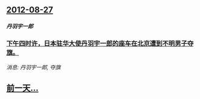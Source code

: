 ## [2012-08-27](/news/2012/08/27/index.md)

##### 丹羽宇一郎
### [下午四时许，日本驻华大使丹羽宇一郎的座车在北京遭到不明男子夺旗。](/news/2012/08/27/下午四时许-日本驻华大使丹羽宇一郎的座车在北京遭到不明男子夺旗.md)
_消息: 丹羽宇一郎, 夺旗_

## [前一天...](/news/2012/08/24/index.md)

